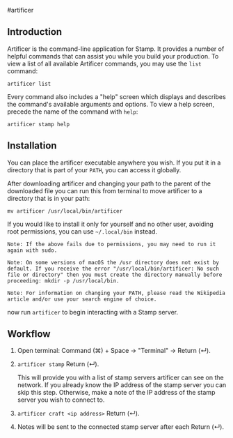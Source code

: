 #artificer

## Introduction
Artificer is the command-line application for Stamp. It provides a number of helpful commands that can assist you while you build your production. To view a list of all available Artificer commands, you may use the `list` command:

`artificer list`

Every command also includes a "help" screen which displays and describes the command's available arguments and options. To view a help screen, precede the name of the command with `help`:

`artificer stamp help`

## Installation

You can place the artificer executable anywhere you wish. If you put it in a directory that is part of your `PATH`, you can access it globally.

After downloading artificer and changing your path to the parent of the downloaded file you can run this from terminal to move artificer to a directory that is in your path:

`mv artificer /usr/local/bin/artificer`

If you would like to install it only for yourself and no other user, avoiding root permissions, you can use `~/.local/bin` instead.

```
Note: If the above fails due to permissions, you may need to run it again with sudo.

Note: On some versions of macOS the /usr directory does not exist by default. If you receive the error "/usr/local/bin/artificer: No such file or directory" then you must create the directory manually before proceeding: mkdir -p /usr/local/bin.

Note: For information on changing your PATH, please read the Wikipedia article and/or use your search engine of choice.
```
now run `artificer` to begin interacting with a Stamp server.

## Workflow

1. Open terminal: Command (⌘) + Space -> "Terminal" -> Return (↵).
2. `artificer stamp` Return (↵).

   This will provide you with a list of stamp servers artificer can see on the network. If you already know the IP address of the stamp server you can skip this step. Otherwise, make a note of the IP address of the stamp server you wish to connect to.

3. `artificer craft <ip address>` Return (↵).
4. Notes will be sent to the connected stamp server after each Return (↵).

